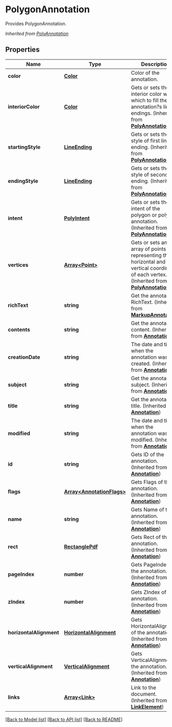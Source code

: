 # PolygonAnnotation
Provides PolygonAnnotation.

*Inherited from [PolyAnnotation](PolyAnnotation.md)*
## Properties
Name | Type | Description | Notes
------------ | ------------- | ------------- | -------------
**color** | [**Color**](Color.md) | Color of the annotation. | [optional]
**interiorColor** | [**Color**](Color.md) | Gets or sets the interior color with which to fill the annotation?s line endings. (Inherited from **[PolyAnnotation](PolyAnnotation.md)**) | [optional]
**startingStyle** | [**LineEnding**](LineEnding.md) | Gets or sets the style of first line ending. (Inherited from **[PolyAnnotation](PolyAnnotation.md)**) | [optional]
**endingStyle** | [**LineEnding**](LineEnding.md) | Gets or sets the style of second line ending. (Inherited from **[PolyAnnotation](PolyAnnotation.md)**) | [optional]
**intent** | [**PolyIntent**](PolyIntent.md) | Gets or sets the intent of the polygon or polyline annotation. (Inherited from **[PolyAnnotation](PolyAnnotation.md)**) | [optional]
**vertices** | [**Array&lt;Point&gt;**](Point.md) | Gets or sets an array of points representing the horizontal and vertical coordinates of each vertex. (Inherited from **[PolyAnnotation](PolyAnnotation.md)**) | 
**richText** | **string** | Get the annotation RichText. (Inherited from **[MarkupAnnotation](MarkupAnnotation.md)**) | [optional]
**contents** | **string** | Get the annotation content. (Inherited from **[Annotation](Annotation.md)**) | [optional]
**creationDate** | **string** | The date and time when the annotation was created. (Inherited from **[Annotation](Annotation.md)**) | [optional]
**subject** | **string** | Get the annotation subject. (Inherited from **[Annotation](Annotation.md)**) | [optional]
**title** | **string** | Get the annotation title. (Inherited from **[Annotation](Annotation.md)**) | [optional]
**modified** | **string** | The date and time when the annotation was last modified. (Inherited from **[Annotation](Annotation.md)**) | [optional]
**id** | **string** | Gets ID of the annotation. (Inherited from **[Annotation](Annotation.md)**) | [optional]
**flags** | [**Array&lt;AnnotationFlags&gt;**](AnnotationFlags.md) | Gets Flags of the annotation. (Inherited from **[Annotation](Annotation.md)**) | [optional]
**name** | **string** | Gets Name of the annotation. (Inherited from **[Annotation](Annotation.md)**) | [optional]
**rect** | [**RectanglePdf**](RectanglePdf.md) | Gets Rect of the annotation. (Inherited from **[Annotation](Annotation.md)**) | 
**pageIndex** | **number** | Gets PageIndex of the annotation. (Inherited from **[Annotation](Annotation.md)**) | [optional]
**zIndex** | **number** | Gets ZIndex of the annotation. (Inherited from **[Annotation](Annotation.md)**) | [optional]
**horizontalAlignment** | [**HorizontalAlignment**](HorizontalAlignment.md) | Gets HorizontalAlignment of the annotation. (Inherited from **[Annotation](Annotation.md)**) | [optional]
**verticalAlignment** | [**VerticalAlignment**](VerticalAlignment.md) | Gets VerticalAlignment of the annotation. (Inherited from **[Annotation](Annotation.md)**) | [optional]
**links** | [**Array&lt;Link&gt;**](Link.md) | Link to the document. (Inherited from **[LinkElement](LinkElement.md)**) | [optional]
[[Back to Model list]](../README.md#documentation-for-models) [[Back to API list]](../README.md#documentation-for-api-endpoints) [[Back to README]](../README.md)

